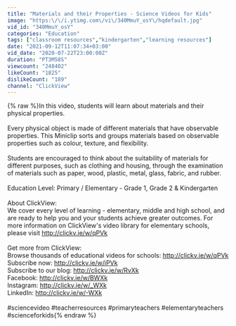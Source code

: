 ```yaml
---
title: "Materials and their Properties - Science Videos for Kids"
image: "https:\/\/i.ytimg.com\/vi\/340MmuY_osY\/hqdefault.jpg"
vid_id: "340MmuY_osY"
categories: "Education"
tags: ["classroom resources","kindergarten","learning resources"]
date: "2021-09-12T11:07:34+03:00"
vid_date: "2020-07-22T23:00:00Z"
duration: "PT3M58S"
viewcount: "248402"
likeCount: "1825"
dislikeCount: "189"
channel: "ClickView"
---
```

{% raw %}In this video, students will learn about materials and their physical properties.  <br /><br />Every physical object is made of different materials that have observable properties. This Miniclip sorts and groups materials based on observable properties such as colour, texture, and flexibility. <br /><br />Students are encouraged to think about the suitability of materials for different purposes, such as clothing and housing, through the examination of materials such as paper, wood, plastic, metal, glass, fabric, and rubber.<br /><br />Education Level: Primary / Elementary - Grade 1, Grade 2 &amp; Kindergarten<br /><br />About ClickView:<br />We cover every level of learning - elementary, middle and high school, and are ready to help you and your students achieve greater outcomes. For more information on ClickView's video library for elementary schools, please visit <a rel="nofollow" target="blank" href="http://clickv.ie/w/qPVk">http://clickv.ie/w/qPVk</a><br /><br />Get more from ClickView:<br />Browse thousands of educational videos for schools: <a rel="nofollow" target="blank" href="http://clickv.ie/w/qPVk">http://clickv.ie/w/qPVk</a><br />Subscribe now: <a rel="nofollow" target="blank" href="http://clickv.ie/w/iPVk">http://clickv.ie/w/iPVk</a> <br />Subscribe to our blog: <a rel="nofollow" target="blank" href="http://clickv.ie/w/RvXk">http://clickv.ie/w/RvXk</a><br />Facebook: <a rel="nofollow" target="blank" href="http://clickv.ie/w/BWXk">http://clickv.ie/w/BWXk</a> <br />Instagram: <a rel="nofollow" target="blank" href="http://clickv.ie/w/_WXk">http://clickv.ie/w/_WXk</a> <br />LinkedIn: <a rel="nofollow" target="blank" href="http://clickv.ie/w/-WXk">http://clickv.ie/w/-WXk</a> <br /><br />#sciencevideo #teacherresources #primaryteachers #elementaryteachers #scienceforkids{% endraw %}
